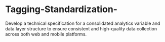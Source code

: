 # Tagging-Standardization-
Develop a technical specification for a consolidated analytics variable and data layer structure to ensure consistent and high-quality data collection across both web and mobile platforms.
